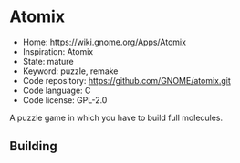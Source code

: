 # Atomix

- Home: https://wiki.gnome.org/Apps/Atomix
- Inspiration: Atomix
- State: mature
- Keyword: puzzle, remake
- Code repository: https://github.com/GNOME/atomix.git
- Code language: C
- Code license: GPL-2.0

A puzzle game in which you have to build full molecules.

## Building
